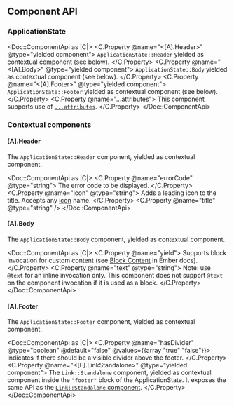## Component API

### ApplicationState

<Doc::ComponentApi as |C|>
  <C.Property @name="<[A].Header>" @type="yielded component">
    `ApplicationState::Header` yielded as contextual component (see below).
  </C.Property>
  <C.Property @name="<[A].Body>" @type="yielded component">
    `ApplicationState::Body` yielded as contextual component (see below).
  </C.Property>
  <C.Property @name="<[A].Footer>" @type="yielded component">
    `ApplicationState::Footer` yielded as contextual component (see below).
  </C.Property>
  <C.Property @name="...attributes">
    This component supports use of [`...attributes`](https://guides.emberjs.com/release/in-depth-topics/patterns-for-components/#toc_attribute-ordering).
  </C.Property>
</Doc::ComponentApi>

### Contextual components

#### [A].Header

The `ApplicationState::Header` component, yielded as contextual component.

<Doc::ComponentApi as |C|>
  <C.Property @name="errorCode" @type="string">
    The error code to be displayed.
  </C.Property>
  <C.Property @name="icon" @type="string">
    Adds a leading icon to the title. Accepts any [icon](/icons/library) name.
  </C.Property>
  <C.Property @name="title" @type="string"  />
</Doc::ComponentApi>

#### [A].Body

The `ApplicationState::Body` component, yielded as contextual component.

<Doc::ComponentApi as |C|>
  <C.Property @name="yield">
    Supports block invocation for custom content (see [Block Content](https://guides.emberjs.com/release/components/block-content/) in Ember docs).
  </C.Property>
  <C.Property @name="text" @type="string">
    Note: use `@text` for an inline invocation only. This component does not support `@text` on the component invocation if it is used as a block.
  </C.Property>
</Doc::ComponentApi>

#### [A].Footer

The `ApplicationState::Footer` component, yielded as contextual component.

<Doc::ComponentApi as |C|>
  <C.Property @name="hasDivider" @type="boolean" @default="false" @values={{array "true" "false"}}>
    Indicates if there should be a visible divider above the footer.
  </C.Property>
  <C.Property @name="<[F].LinkStandalone>" @type="yielded component">
    The `Link::Standalone` component, yielded as contextual component inside the `"footer"` block of the ApplicationState. It exposes the same API as the [`Link::Standalone` component](/components/link/standalone).
  </C.Property>
</Doc::ComponentApi>
